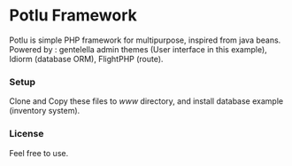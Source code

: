 # Potlu Framework
Potlu is simple PHP framework for multipurpose, inspired from java beans. 
Powered by : gentelella admin themes (User interface in this example), Idiorm (database ORM), FlightPHP (route).

### Setup
Clone and Copy these files to _www_ directory, and install database example (inventory system).

### License
Feel free to use.